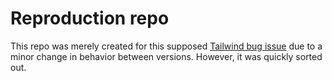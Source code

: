 # Reproduction repo

This repo was merely created for this supposed [Tailwind bug issue](https://github.com/tailwindlabs/tailwindcss/issues/17489) due to a minor change in behavior between versions. However, it was quickly sorted out.